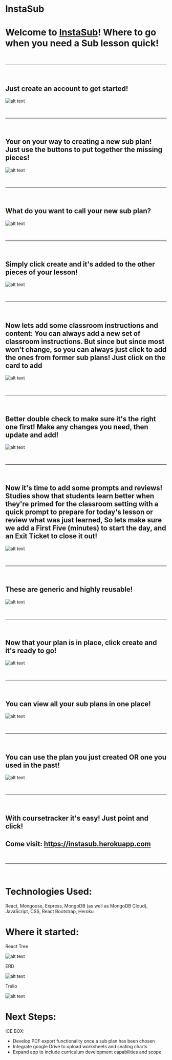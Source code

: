 # InstaSub

# **Welcome to [InstaSub](https://instasub.herokuapp.com)! Where to go when you need a Sub lesson quick!**

<br>

---

<br>

## **Just create an account to get started!**


![alt text](./src/images/Images/Login.png "screenshot1")

<br>

---

<br>

## **Your on your way to creating a new sub plan! Just use the buttons to put together the missing pieces!**


![alt text](./src/images/Images/CreateSubPlanPage.png "screenshot2")

<br>

---

<br>

## **What do you want to call your new sub plan?**


![alt text](./src/images/Images/SubPlanName.png "screenshot3")

<br>

---

<br>

## **Simply click create and it's added to the other pieces of your lesson!**


![alt text](./src/images/Images/TitleCard.png "screenshot3")

<br>

---

<br>

## **Now lets add some classroom instructions and content: You can always add a new set of classroom instructions. But since but since most won't change, so you can always just click to add the ones from former sub plans! Just click on the card to add**


![alt text](./src/images/Images/Classroom%20InstructionsAdd.png "screenshot4")

<br>

---

<br>

## **Better double check to make sure it's the right one first! Make any changes you need, then update and add!**


![alt text](./src/images/Images/UpdateCI.png "screenshot5")

<br>

---

<br>

## **Now it's time to add some prompts and reviews! Studies show that students learn better when they're primed for the classroom setting with a quick prompt to prepare for today's lesson or review what was just learned, So lets make sure we add a First Five (minutes) to start the day, and an Exit Ticket to close it out!**


![alt text](./src/images/Images/FirstFive.png "screenshot6")

<br>

---

<br>

## **These are generic and highly reusable!**


![alt text](./src/images/Images/ExitTicket.png "screenshot7")

<br>

---

<br>

## **Now that your plan is in place, click create and it's ready to go!**


![alt text](./src/images/Images/FullSubPlan.png "screenshot8")

<br>

---

<br>

## **You can view all your sub plans in one place!**


![alt text](./src/images/Images/SubPlanIndex.png "screenshot9")

<br>

---

<br>

## **You can use the plan you just created OR one you used in the past!**


![alt text](./src/images/Images/SubPlan.png "screenshot10")

<br>

---

<br>

## **With coursetracker it's easy! Just point and click!**


## **Come visit: https://instasub.herokuapp.com**

<br>

---

<br>

# Technologies Used:

React, Mongoose, Express, MongoDB (as well as MongoDB Cloud), JavaScript, CSS, React Bootstrap, Heroku

# Where it started:

React Tree

![alt text](./src/images/Images/ReactTree.png "screenshot11")

ERD

![alt text](./src/images/Images/ERD.png "screenshot12")

Trello

![alt text](./src/images/Images/Trello.png "screenshot13")

# Next Steps:

ICE BOX:

- Develop PDF export functionality once a sub plan has been chosen
- Integrate google Drive to upload worksheets and seating charts
- Expand app to include curriculum development capabilities and scope
